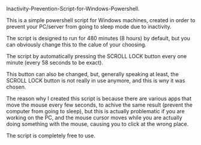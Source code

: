 Inactivity-Prevention-Script-for-Windows-Powershell.

This is a simple powershell script for Windows machines, created in order to prevent  your PC/server from going to sleep mode due to inactivity.

The script is designed to run for 480 minutes (8 hours) by default, but you can obviously change this to the calue of your choosing.

The script by automatically pressing the SCROLL LOCK button every one minute (every 58 seconds to be exact).

This button can also be changed, but, generally speaking at least, the SCROLL LOCK button is not really in use anymore, and this is wny it was chosen.

The reason why I created this script is because there are various apps that move the mouse every few seconds, to achive the same result (prevent the computer from going to sleep), but this is actually problematic if you are working on the PC, and the mouse cursor moves while you are actually doing something with the mouse, causing you to click at the wrong place.

The script is completely free to use.
